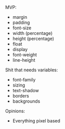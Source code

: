 MVP:

- margin
- padding
- font-size
- width (percentage)
- height (percentage)
- float
- display
- font-weight
- line-height

Shit that needs variables:

- font-family
- sizing
- text-shadow
- borders
- backgrounds

Opinions:

- Everything pixel based